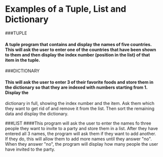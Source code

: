 # Examples of a Tuple, List and Dictionary

###TUPLE
#### A tuple program that contains and display the names of five countries. This will ask the user to enter one of the countries that have been shown to them and then display the index number (position in the list) of that item in the tuple.

###DICTIONARY
#### This will ask the user to enter 3 of their favorite foods and store them in the dictionary so that they are indexed with numbers starting from 1. Display the 
dictionary in full, showing the index number and the item. Ask them which they want to get rid of and remove it from the list. Then sort the remaining data and display the dictionary.

###LIST
####This program will ask the user to enter the names fo three people they want to invite to a party and store them in a list. After they have entered all 3 names, 
the program will ask them if they want to add another. If they do, this will allow them to add more names until they answer "no". When they answer "no", the program will
display how many people the user have invited to the party.
 
